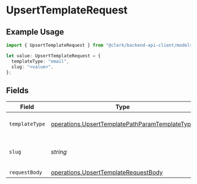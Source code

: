 # UpsertTemplateRequest

## Example Usage

```typescript
import { UpsertTemplateRequest } from "@clerk/backend-api-client/models/operations";

let value: UpsertTemplateRequest = {
  templateType: "email",
  slug: "<value>",
};
```

## Fields

| Field                                                                                                            | Type                                                                                                             | Required                                                                                                         | Description                                                                                                      |
| ---------------------------------------------------------------------------------------------------------------- | ---------------------------------------------------------------------------------------------------------------- | ---------------------------------------------------------------------------------------------------------------- | ---------------------------------------------------------------------------------------------------------------- |
| `templateType`                                                                                                   | [operations.UpsertTemplatePathParamTemplateType](../../models/operations/upserttemplatepathparamtemplatetype.md) | :heavy_check_mark:                                                                                               | The type of template to update                                                                                   |
| `slug`                                                                                                           | *string*                                                                                                         | :heavy_check_mark:                                                                                               | The slug of the template to update                                                                               |
| `requestBody`                                                                                                    | [operations.UpsertTemplateRequestBody](../../models/operations/upserttemplaterequestbody.md)                     | :heavy_minus_sign:                                                                                               | N/A                                                                                                              |